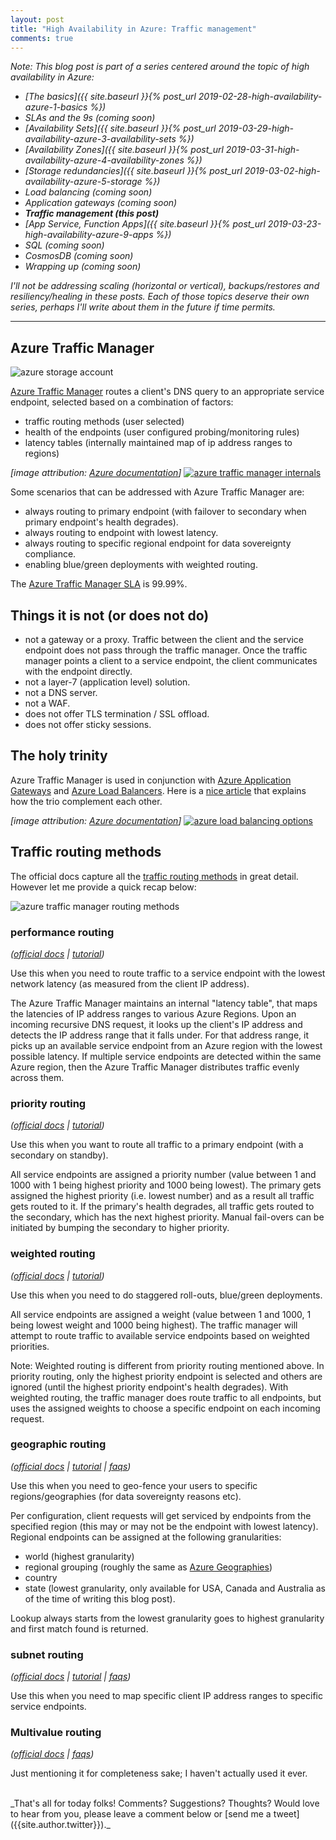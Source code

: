 ```yaml
---
layout: post
title: "High Availability in Azure: Traffic management"
comments: true
---
```

_Note: This blog post is part of a series centered around the topic of high availability in Azure:_

* _[The basics]({{ site.baseurl }}{% post_url 2019-02-28-high-availability-azure-1-basics %})_
* _SLAs and the 9s (coming soon)_
* _[Availability Sets]({{ site.baseurl }}{% post_url 2019-03-29-high-availability-azure-3-availability-sets %})_
* _[Availability Zones]({{ site.baseurl }}{% post_url 2019-03-31-high-availability-azure-4-availability-zones %})_
* _[Storage redundancies]({{ site.baseurl }}{% post_url 2019-03-02-high-availability-azure-5-storage %})_
* _Load balancing (coming soon)_
* _Application gateways (coming soon)_
* _**Traffic management (this post)**_
* _[App Service, Function Apps]({{ site.baseurl }}{% post_url 2019-03-23-high-availability-azure-9-apps %})_
* _SQL (coming soon)_
* _CosmosDB (coming soon)_
* _Wrapping up (coming soon)_

_I'll not be addressing scaling (horizontal or vertical), backups/restores and resiliency/healing in these posts. Each of those topics deserve their own series, perhaps I'll write about them in the future if time permits._

---

## Azure Traffic Manager

![azure storage account](https://assets.cloudskew.com/assets/blog/images/08-azure-traffic-manager.png)

[Azure Traffic Manager](https://docs.microsoft.com/en-us/azure/traffic-manager/) routes a client's DNS query to an appropriate service endpoint, selected based on a combination of factors:

* traffic routing methods (user selected)
* health of the endpoints (user configured probing/monitoring rules)
* latency tables (internally maintained map of ip address ranges to regions)

_[image attribution: [Azure documentation](https://docs.microsoft.com/en-us/azure/traffic-manager/traffic-manager-how-it-works#how-clients-connect-using-traffic-manager)]_
[![azure traffic manager internals](https://assets.cloudskew.com/assets/blog/images/10-azure-traffic-manager-dns.jpg)](https://docs.microsoft.com/en-us/azure/traffic-manager/traffic-manager-how-it-works#how-clients-connect-using-traffic-manager)

Some scenarios that can be addressed with Azure Traffic Manager are:

* always routing to primary endpoint (with failover to secondary when primary endpoint's health degrades).
* always routing to endpoint with lowest latency.
* always routing to specific regional endpoint for data sovereignty compliance.
* enabling blue/green deployments with weighted routing.

The [Azure Traffic Manager SLA](https://azure.microsoft.com/en-in/support/legal/sla/traffic-manager/v1_0/) is 99.99%.

## Things it is not (or does not do)

* not a gateway or a proxy. Traffic between the client and the service endpoint does not pass through the traffic manager. Once the traffic manager points a client to a service endpoint, the client communicates with the endpoint directly.
* not a layer-7 (application level) solution.
* not a DNS server.
* not a WAF.
* does not offer TLS termination / SSL offload.
* does not offer sticky sessions.

## The holy trinity

Azure Traffic Manager is used in conjunction with [Azure Application Gateways](https://docs.microsoft.com/en-us/azure/application-gateway/) and [Azure Load Balancers](https://docs.microsoft.com/en-us/azure/load-balancer/). Here is a [nice article](https://docs.microsoft.com/en-us/azure/traffic-manager/traffic-manager-load-balancing-azure) that explains how the trio complement each other.

_[image attribution: [Azure documentation](https://docs.microsoft.com/en-us/azure/traffic-manager/traffic-manager-load-balancing-azure)]_
[![azure load balancing options](https://assets.cloudskew.com/assets/blog/images/09-azure-load-balancing-options.jpg)](https://docs.microsoft.com/en-us/azure/traffic-manager/traffic-manager-load-balancing-azure#scenario)

## Traffic routing methods

The official docs capture all the [traffic routing methods](https://docs.microsoft.com/en-us/azure/traffic-manager/traffic-manager-routing-methods) in great detail. However let me provide a quick recap below:

![azure traffic manager routing methods](https://assets.cloudskew.com/assets/blog/images/11-azure-traffic-manager-routing-methods.jpg)

### performance routing

_([official docs](https://docs.microsoft.com/en-us/azure/traffic-manager/traffic-manager-routing-methods#performance-traffic-routing-method) \| [tutorial](https://docs.microsoft.com/en-us/azure/traffic-manager/tutorial-traffic-manager-improve-website-response))_

Use this when you need to route traffic to a service endpoint with the lowest network latency (as measured from the client IP address).

The Azure Traffic Manager maintains an internal "latency table", that maps the latencies of IP address ranges to various Azure Regions. Upon an incoming recursive DNS request, it looks up the client's IP address and detects the IP address range that it falls under. For that address range, it picks up an available service endpoint from an Azure region with the lowest possible latency. If multiple service endpoints are detected within the same Azure region, then the Azure Traffic Manager distributes traffic evenly across them.

### priority routing

_([official docs](https://docs.microsoft.com/en-us/azure/traffic-manager/traffic-manager-routing-methods#priority-traffic-routing-method) \| [tutorial](https://docs.microsoft.com/en-us/azure/traffic-manager/traffic-manager-configure-priority-routing-method))_

Use this when you want to route all traffic to a primary endpoint (with a secondary on standby).

All service endpoints are assigned a priority number (value between 1 and 1000 with 1 being highest priority and 1000 being lowest). The primary gets assigned the highest priority (i.e. lowest number) and as a result all traffic gets routed to it. If the primary's health degrades, all traffic gets routed to the secondary, which has the next highest priority. Manual fail-overs can be initiated by bumping the secondary to higher priority.

### weighted routing

_([official docs](https://docs.microsoft.com/en-us/azure/traffic-manager/traffic-manager-routing-methods#weighted-traffic-routing-method) \| [tutorial](https://docs.microsoft.com/en-us/azure/traffic-manager/tutorial-traffic-manager-weighted-endpoint-routing))_

Use this when you need to do staggered roll-outs, blue/green deployments.

All service endpoints are assigned a weight (value between 1 and 1000, 1 being lowest weight and 1000 being highest). The traffic manager will attempt to route traffic to available service endpoints based on weighted priorities.

Note: Weighted routing is different from priority routing mentioned above. In priority routing, only the highest priority endpoint is selected and others are ignored (until the highest priority endpoint's health degrades). With weighted routing, the traffic manager does route traffic to all endpoints, but uses the assigned weights to choose a specific endpoint on each incoming request.

### geographic routing

_([official docs](https://docs.microsoft.com/en-us/azure/traffic-manager/traffic-manager-routing-methods#geographic-traffic-routing-method) \| [tutorial](https://docs.microsoft.com/en-us/azure/traffic-manager/traffic-manager-configure-geographic-routing-method) \| [faqs](https://docs.microsoft.com/en-us/azure/traffic-manager/traffic-manager-faqs#traffic-manager-geographic-traffic-routing-method))_

Use this when you need to geo-fence your users to specific regions/geographies (for data sovereignty reasons etc).

Per configuration, client requests will get serviced by endpoints from the specified region (this may or may not be the endpoint with lowest latency). Regional endpoints can be assigned at the following granularities:

* world (highest granularity)
* regional grouping (roughly the same as [Azure Geographies](../../../2019/02/28/high-availability-azure-1-basics#geography))
* country
* state (lowest granularity, only available for USA, Canada and Australia as of the time of writing this blog post).

Lookup always starts from the lowest granularity goes to highest granularity and first match found is returned.

### subnet routing

_([official docs](https://docs.microsoft.com/en-us/azure/traffic-manager/traffic-manager-routing-methods#subnet-traffic-routing-method) \| [tutorial](https://docs.microsoft.com/en-us/azure/traffic-manager/tutorial-traffic-manager-subnet-routing) \| [faqs](https://docs.microsoft.com/en-us/azure/traffic-manager/traffic-manager-faqs#traffic-manager-subnet-traffic-routing-method))_

Use this when you need to map specific client IP address ranges to specific service endpoints.

### Multivalue routing

_([official docs](https://docs.microsoft.com/en-us/azure/traffic-manager/traffic-manager-routing-methods#multivalue-traffic-routing-method) \| [faqs](https://docs.microsoft.com/en-us/azure/traffic-manager/traffic-manager-faqs#traffic-manager-multivalue-traffic-routing-method))_

Just mentioning it for completeness sake; I haven't actually used it ever.

<br>
_That's all for today folks! Comments? Suggestions? Thoughts? Would love to hear from you, please leave a comment below or [send me a tweet]({{site.author.twitter}})._